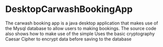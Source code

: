 # DesktopCarwashBookingApp
The carwash booking app is a java desktop application that makes use of the Mysql database to allow users to making bookings. The source code also shows how to make use of the simple Uses the basic cryptography Caesar Cipher to encrypt data before saving to the database
